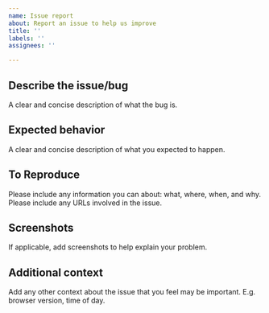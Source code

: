 ```yaml
---
name: Issue report
about: Report an issue to help us improve
title: ''
labels: ''
assignees: ''

---
```


## Describe the issue/bug

A clear and concise description of what the bug is.

## Expected behavior

A clear and concise description of what you expected to happen.

## To Reproduce

Please include any information you can about: what, where, when, and why. Please include any URLs involved in the issue.

## Screenshots

If applicable, add screenshots to help explain your problem.

## Additional context

Add any other context about the issue that you feel may be important. E.g. browser version, time of day.
